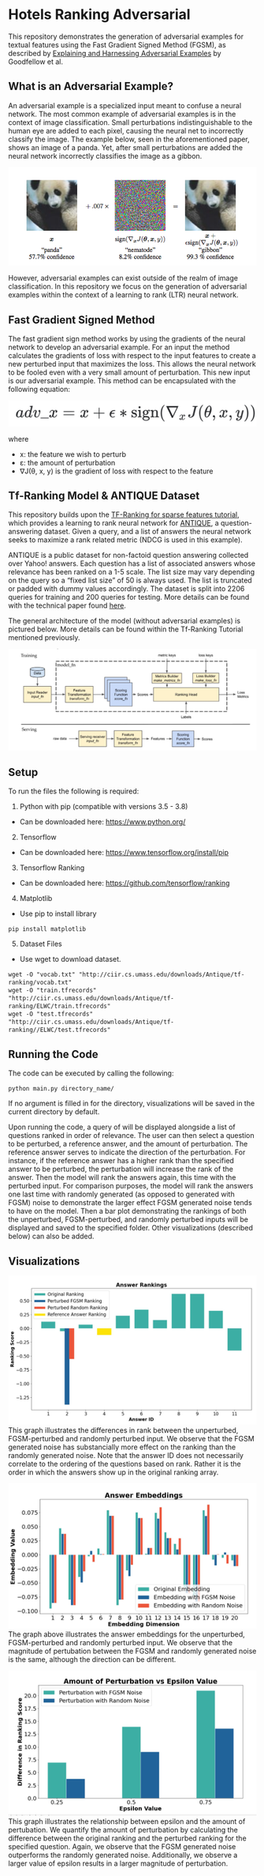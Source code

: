 # Hotels Ranking Adversarial

This repository demonstrates the generation of adversarial examples for textual features using the Fast Gradient Signed Method (FGSM), as described by [Explaining and Harnessing Adversarial Examples](https://arxiv.org/abs/1412.6572) by Goodfellow et al. 

## What is an Adversarial Example?
An adversarial example is a specialized input meant to confuse a neural network. The most common example of adversarial examples is in the context of image classification. Small perturbations indistinguishable to the human eye are added to each pixel, causing the neural net to incorrectly classify the image. The example below, seen in the aforementioned paper, shows an image of a panda. Yet, after small perturbations are added the neural network incorrectly classifies the image as a gibbon.

![alt text](https://github.com/googleinterns/hotels-ranking-adversarial/blob/code-review/images/fgsm_panda.png "Panda FGSM Example")

However, adversarial examples can exist outside of the realm of image classification. In this repository we focus on the generation of adversarial examples within the context of a learning to rank (LTR) neural network. 

## Fast Gradient Signed Method
The fast gradient sign method works by using the gradients of the neural network to develop an adversarial example. For an input the method calculates the gradients of loss with respect to the input features to create a new perturbed input that maximizes the loss. This allows the neural network to be fooled even with a very small amount of perturbation. This new input is our adversarial example. This method can be encapsulated with the following equation:

![alt text](https://github.com/googleinterns/hotels-ranking-adversarial/blob/code-review/images/fgsm.png  "FGSM Equation")

where 
* x: the feature we wish to perturb
* ε: the amount of perturbation
* ∇J(θ, x, y) is the gradient of loss with respect to the feature

## Tf-Ranking Model & ANTIQUE Dataset
This repository builds upon the [TF-Ranking for sparse features tutorial](https://github.com/tensorflow/ranking/blob/master/tensorflow_ranking/examples/handling_sparse_features.ipynb), which provides a learning to rank neural network for [ANTIQUE](https://ciir.cs.umass.edu/downloads/Antique/), a question-answering dataset. Given a query, and a list of answers the neural network seeks to maximize a rank related metric (NDCG is used in this example).

ANTIQUE is a public dataset for non-factoid question answering collected over Yahoo! answers. Each question has a list of associated answers whose relevance has been ranked on a 1-5 scale. The list size may vary depending on the query so a “fixed list size” of 50 is always used. The list is truncated or padded with dummy values accordingly. The dataset is split into 2206 queries for training and 200 queries for testing. More details can be found with the technical paper found [here](https://arxiv.org/pdf/1905.08957.pdf).

The general architecture of the model (without adversarial examples) is pictured below. More details can be found within the Tf-Ranking Tutorial mentioned previously.

![alt text](https://github.com/googleinterns/hotels-ranking-adversarial/blob/code-review/images/model_achitecture.JPG  "Model Architecture Diagram")

## Setup
To run the files the following is required:
1) Python with pip (compatible with versions 3.5 - 3.8) 
  * Can be downloaded here: https://www.python.org/
2) Tensorflow
  * Can be downloaded here: https://www.tensorflow.org/install/pip
3) Tensorflow Ranking
  * Can be downloaded here: https://github.com/tensorflow/ranking
4) Matplotlib
  * Use pip to install library
```
pip install matplotlib
```

5) Dataset Files
  * Use wget to download dataset. 
```
wget -O "vocab.txt" "http://ciir.cs.umass.edu/downloads/Antique/tf-ranking/vocab.txt"
wget -O "train.tfrecords" "http://ciir.cs.umass.edu/downloads/Antique/tf-ranking/ELWC/train.tfrecords"
wget -O "test.tfrecords" "http://ciir.cs.umass.edu/downloads/Antique/tf-ranking//ELWC/test.tfrecords"
```
## Running the Code
The code can be executed by calling the following:
```
python main.py directory_name/
```
If no argument is filled in for the directory, visualizations will be saved in the current directory by default. 

Upon running the code, a query of will be displayed alongside a list of questions ranked in order of relevance. The user can then select a question to be perturbed, a reference answer, and the amount of perturbation. The reference answer serves to indicate the direction of the perturbation. For instance, if the reference answer has a higher rank than the specified answer to be perturbed, the perturbation will increase the rank of the answer. Then the model will rank the answers again, this time with the perturbed input. For comparison purposes, the model will rank the answers one last time with randomly generated (as opposed to generated with FGSM) noise to demonstrate the larger effect FGSM generated noise tends to have on the model. Then a bar plot demonstrating the rankings of both the unperturbed, FGSM-perturbed, and randomly perturbed inputs will be displayed and saved to the specified folder. Other visualizations (described below) can also be added.


## Visualizations

![alt text](https://github.com/googleinterns/hotels-ranking-adversarial/blob/code-review/images/Bar_ranking_graph.JPG  "Ranking Bar Graph")
This graph illustrates the differences in rank between the unperturbed, FGSM-perturbed and randomly perturbed input. We observe that the FGSM generated noise has substancially more effect on the ranking than the randomly generated noise. Note that the answer ID does not necessarily correlate to the ordering of the questions based on rank. Rather it is the order in which the answers show up in the original ranking array.

![alt text](https://github.com/googleinterns/hotels-ranking-adversarial/blob/code-review/images/Embedding_graph.JPG  "Embedding Graph")
The graph above illustrates the answer embeddings for the unperturbed, FGSM-perturbed and randomly perturbed input. We observe that the magnitude of pertubation between the FGSM and randomly generated noise is the same, although the direction can be different.

![alt text](https://github.com/googleinterns/hotels-ranking-adversarial/blob/code-review/images/perturbation_vs_epsilon_graph.JPG  "Perturbation vs Epsilon Graph")
This graph illustrates the relationship between epsilon and the amount of pertubation. We quantify the amount of perturbation by calculating the difference between the original ranking and the perturbed ranking for the specified question. Again, we observe that the FGSM generated noise outperforms the randomly generated noise. Additionally, we observe a larger value of epsilon results in a larger magnitude of perturbation.


